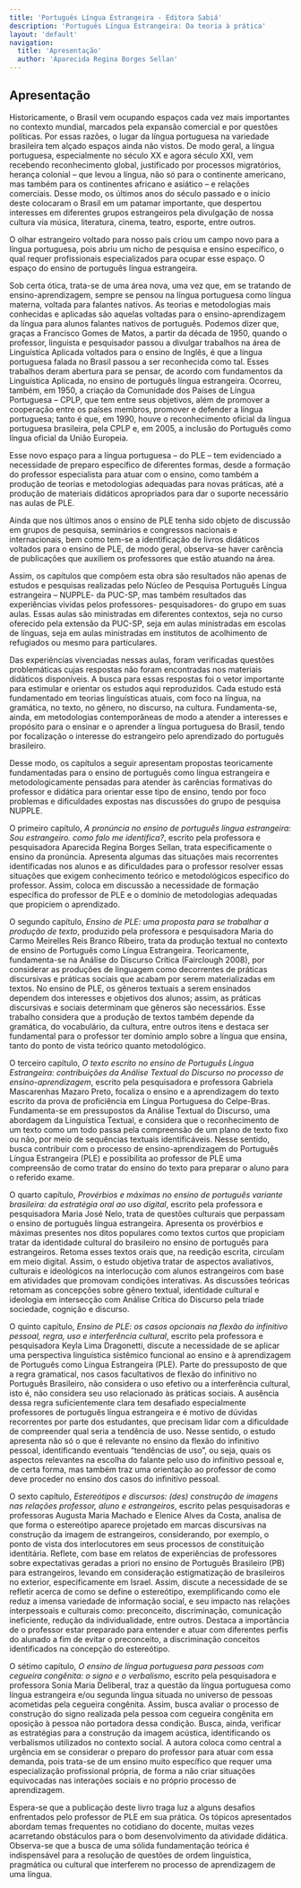 ```yaml
---
title: 'Português Língua Estrangeira - Editora Sabiá'
description: 'Português Língua Estrangeira: Da teoria à prática'
layout: 'default'
navigation:
  title: 'Apresentação'
  author: 'Aparecida Regina Borges Sellan'
---
```


<link rel="stylesheet" href="/9786583942449/css/base.css">

## Apresentação

Historicamente, o Brasil vem ocupando espaços cada vez mais importantes no contexto mundial, marcados pela expansão comercial e por questões políticas. Por essas razões, o lugar da língua portuguesa na variedade brasileira tem alçado espaços ainda não vistos. De modo geral, a língua portuguesa, especialmente no século XX e agora século XXI, vem recebendo reconhecimento global, justificado por processos migratórios, herança colonial – que levou a língua, não só para o continente americano, mas também para os continentes africano e asiático – e relações comerciais. Desse modo, os últimos anos do século passado e o início deste colocaram o Brasil em um patamar importante, que despertou interesses em diferentes grupos estrangeiros pela divulgação de nossa cultura via música, literatura, cinema, teatro, esporte, entre outros.

O olhar estrangeiro voltado para nosso país criou um campo novo para a língua portuguesa, pois abriu um nicho de pesquisa e ensino específico, o qual requer profissionais especializados para ocupar esse espaço. O espaço do ensino de português língua estrangeira.

Sob certa ótica, trata-se de uma área nova, uma vez que, em se tratando de ensino-aprendizagem, sempre se pensou na língua portuguesa como língua materna, voltada para falantes nativos. As teorias e metodologias mais conhecidas e aplicadas são aquelas voltadas para o ensino-aprendizagem da língua para alunos falantes nativos de português. Podemos dizer que, graças a Francisco Gomes de Matos, a partir da década de 1950, quando o professor, linguista e pesquisador passou a divulgar trabalhos na área de Linguística Aplicada voltados para o ensino de Inglês, é que a língua portuguesa falada no Brasil passou a ser reconhecida como tal. Esses trabalhos deram abertura para se pensar, de acordo com fundamentos da Linguística Aplicada, no ensino de português língua estrangeira. Ocorreu, também, em 1950, a criação da Comunidade dos Países de Língua Portuguesa – CPLP, que tem entre seus objetivos, além de promover a cooperação entre os países membros, promover e defender a língua portuguesa; tanto é que, em 1990, houve o reconhecimento oficial da língua portuguesa brasileira, pela CPLP e, em 2005, a inclusão do Português como língua oficial da União Europeia.


Esse novo espaço para a língua portuguesa – do PLE – tem evidenciado a necessidade de preparo específico de diferentes formas, desde a formação do professor especialista para atuar com o ensino, como também a produção de teorias e metodologias adequadas para novas práticas, até a produção de materiais didáticos apropriados para dar o suporte necessário nas aulas de PLE.

Ainda que nos últimos anos o ensino de PLE tenha sido objeto de discussão em grupos de pesquisa, seminários e congressos nacionais e internacionais, bem como tem-se a identificação de livros didáticos voltados para o ensino de PLE, de modo geral, observa-se haver carência de publicações que auxiliem os professores que estão atuando na área.

Assim, os capítulos que compõem esta obra são resultados não apenas de estudos e pesquisas realizadas pelo Núcleo de Pesquisa Português Língua estrangeira – NUPPLE- da PUC-SP, mas também resultados das experiências vividas pelos professores- pesquisadores- do grupo em suas aulas. Essas aulas são ministradas em diferentes contextos, seja no curso oferecido pela extensão da PUC-SP, seja em aulas ministradas em escolas de línguas, seja em aulas ministradas em institutos de acolhimento de refugiados ou mesmo para particulares.

Das experiências vivenciadas nessas aulas, foram verificadas questões problemáticas cujas respostas não foram encontradas nos materiais didáticos disponíveis. A busca para essas respostas foi o vetor importante para estimular e orientar os estudos aqui reproduzidos. Cada estudo está fundamentado em teorias linguísticas atuais, com foco na língua, na gramática, no texto, no gênero, no discurso, na cultura. Fundamenta-se, ainda, em metodologias contemporâneas de modo a atender a interesses e propósito para o ensinar e o aprender a língua portuguesa do Brasil, tendo por focalização o interesse do estrangeiro pelo aprendizado do português brasileiro.


Desse modo, os capítulos a seguir apresentam propostas teoricamente fundamentadas para o ensino de português como língua estrangeira e metodologicamente pensadas para atender às carências formativas do professor e didática para orientar esse tipo de ensino, tendo por foco problemas e dificuldades expostas nas discussões do grupo de pesquisa NUPPLE. 

O primeiro capítulo, _A pronúncia no ensino de português língua estrangeira: Sou estrangeiro. como falo me identifica?_, escrito pela professora e pesquisadora Aparecida Regina Borges Sellan, trata especificamente o ensino da pronúncia. Apresenta algumas das situações mais recorrentes identificadas nos alunos e as dificuldades para o professor resolver essas situações que exigem conhecimento teórico e metodológicos especifico do professor. Assim, coloca em discussão a necessidade de formação específica do professor de PLE e o domínio de metodologias adequadas que propiciem o aprendizado.

O segundo capítulo, _Ensino de PLE: uma proposta para se trabalhar a produção de texto_, produzido pela professora e pesquisadora Maria do Carmo Meirelles Reis Branco Ribeiro, trata da produção textual no contexto de ensino de Português como Língua Estrangeira. Teoricamente, fundamenta-se na Análise do Discurso Crítica (Fairclough 2008), por considerar as produções de linguagem como decorrentes de práticas discursivas e práticas sociais que acabam por serem materializadas em textos. No ensino de PLE, os gêneros textuais a serem ensinados dependem dos interesses e objetivos dos alunos; assim, as práticas discursivas e sociais determinam que gêneros são necessários. Esse trabalho considera que a produção de textos também depende da gramática, do vocabulário, da cultura, entre outros itens e destaca ser fundamental para o professor ter domínio amplo sobre a língua que ensina, tanto do ponto de vista teórico quanto metodológico.


O terceiro capítulo, _O texto escrito no ensino de Português Língua Estrangeira: contribuições da Análise Textual do Discurso no processo de ensino-aprendizagem_, escrito pela pesquisadora e professora Gabriela Mascarenhas Mazaro Preto, focaliza o ensino e a aprendizagem do texto escrito da prova de proficiência em Língua Portuguesa do Celpe-Bras. Fundamenta-se em pressupostos da Análise Textual do Discurso, uma abordagem da Linguística Textual, e considera que o reconhecimento de um texto como um todo passa pela compreensão de um plano de texto fixo ou não, por meio de sequências textuais identificáveis. Nesse sentido, busca contribuir com o processo de ensino-aprendizagem do Português Língua Estrangeira (PLE) e possibilita ao professor de PLE uma compreensão de como tratar do ensino do texto para preparar o aluno para o referido exame.

O quarto capítulo, _Provérbios e máximas no ensino de português variante brasileira: da estratégia oral ao uso digital_, escrito pela professora e pesquisadora Maria José Nelo, trata de questões culturais que perpassam o ensino de português língua estrangeira. Apresenta os provérbios e máximas presentes nos ditos populares como textos curtos que propiciam tratar da identidade cultural do brasileiro no ensino de português para estrangeiros. Retoma esses textos orais que, na reedição escrita, circulam em meio digital. Assim, o estudo objetiva tratar de aspectos avaliativos, culturais e ideológicos na interlocução com alunos estrangeiros com base em atividades que promovam condições interativas. As discussões teóricas retomam as concepções sobre gênero textual, identidade cultural e ideologia em intersecção com Análise Crítica do Discurso pela tríade sociedade, cognição e discurso.

O quinto capítulo, _Ensino de PLE: os casos opcionais na flexão do infinitivo pessoal, regra, uso e interferência cultural_, escrito pela professora e pesquisadora Keyla Lima Dragonetti, discute a necessidade de se aplicar uma perspectiva linguística sistêmico funcional ao ensino e à aprendizagem de Português como Língua Estrangeira (PLE). Parte do pressuposto de que a regra gramatical, nos casos facultativos de flexão do infinitivo no Português Brasileiro, não considera o uso efetivo ou a interferência cultural, isto é, não considera seu uso relacionado às práticas sociais. A ausência dessa regra suficientemente clara tem desafiado especialmente professores de português língua estrangeira e é motivo de dúvidas recorrentes por parte dos estudantes, que precisam lidar com a dificuldade de compreender qual seria a tendência de uso. Nesse sentido, o estudo apresenta não só o que é relevante no ensino da flexão do infinitivo pessoal, identificando eventuais “tendências de uso”, ou seja, quais os aspectos relevantes na escolha do falante pelo uso do infinitivo pessoal e, de certa forma, mas também traz uma orientação ao professor de como deve proceder no ensino dos casos do infinitivo pessoal.


O sexto capítulo, _Estereótipos e discursos: (des) construção de imagens nas relações professor, aluno e estrangeiros_, escrito pelas pesquisadoras e professoras Augusta Maria Machado e Elenice Alves da Costa, analisa de que forma o estereótipo aparece projetado em marcas discursivas na construção da imagem de estrangeiros, considerando, por exemplo, o ponto de vista dos interlocutores em seus processos de constituição identitária. Reflete, com base em relatos de experiências de professores sobre expectativas geradas a priori no ensino de Português Brasileiro (PB) para estrangeiros, levando em consideração estigmatização de brasileiros no exterior, especificamente em Israel. Assim, discute a necessidade de se refletir acerca de como se define o estereótipo, exemplificando como ele reduz a imensa variedade de informação social, e seu impacto nas relações interpessoais e culturais como: preconceito, discriminação, comunicação ineficiente, redução da individualidade, entre outros. Destaca a importância de o professor estar preparado para entender e atuar com diferentes perfis do alunado a fim de evitar o preconceito, a discriminação conceitos identificados na concepção do estereótipo.

O sétimo capítulo, _O ensino de língua portuguesa para pessoas com cegueira congênita: o signo e o verbalismo_, escrito pela pesquisadora e professora Sonia Maria Deliberal, traz a questão da língua portuguesa como língua estrangeira e/ou segunda língua situada no universo de pessoas acometidas pela cegueira congênita. Assim, busca avaliar o processo de construção do signo realizada pela pessoa com cegueira congênita em oposição à pessoa não portadora dessa condição. Busca, ainda, verificar as estratégias para a construção da imagem acústica, identificando os verbalismos utilizados no contexto social. A autora coloca como central a urgência em se considerar o preparo do professor para atuar com essa demanda, pois trata-se de um ensino muito específico que requer uma especialização profissional própria, de forma a não criar situações equivocadas nas interações sociais e no próprio processo de aprendizagem.


Espera-se que a publicação deste livro traga luz a alguns desafios enfrentados pelo professor de PLE em sua prática. Os tópicos apresentados abordam temas frequentes no cotidiano do docente, muitas vezes acarretando obstáculos para o bom desenvolvimento da atividade didática. Observa-se que a busca de uma sólida fundamentação teórica é indispensável para a resolução de questões de ordem linguística, pragmática ou cultural que interferem no processo de aprendizagem de uma língua.

